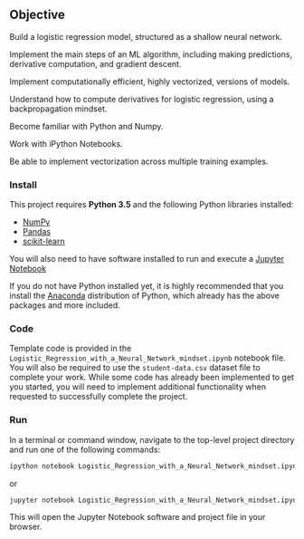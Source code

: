 ## Objective

Build a logistic regression model, structured as a shallow neural network.

Implement the main steps of an ML algorithm, including making predictions, derivative computation, and gradient descent.

Implement computationally efficient, highly vectorized, versions of models.

Understand how to compute derivatives for logistic regression, using a backpropagation mindset.

Become familiar with Python and Numpy.

Work with iPython Notebooks.

Be able to implement vectorization across multiple training examples.

### Install

This project requires **Python 3.5** and the following Python libraries installed:

- [NumPy](http://www.numpy.org/)
- [Pandas](http://pandas.pydata.org)
- [scikit-learn](http://scikit-learn.org/stable/)

You will also need to have software installed to run and execute a [Jupyter Notebook](http://ipython.org/notebook.html)

If you do not have Python installed yet, it is highly recommended that you install the [Anaconda](http://continuum.io/downloads) distribution of Python, which already has the above packages and more included.

### Code

Template code is provided in the `Logistic_Regression_with_a_Neural_Network_mindset.ipynb` notebook file. You will also be required to use the `student-data.csv` dataset file to complete your work. While some code has already been implemented to get you started, you will need to implement additional functionality when requested to successfully complete the project.

### Run

In a terminal or command window, navigate to the top-level project directory and run one of the following commands:

```bash
ipython notebook Logistic_Regression_with_a_Neural_Network_mindset.ipynb
```  
or
```bash
jupyter notebook Logistic_Regression_with_a_Neural_Network_mindset.ipynb
```

This will open the Jupyter Notebook software and project file in your browser.

